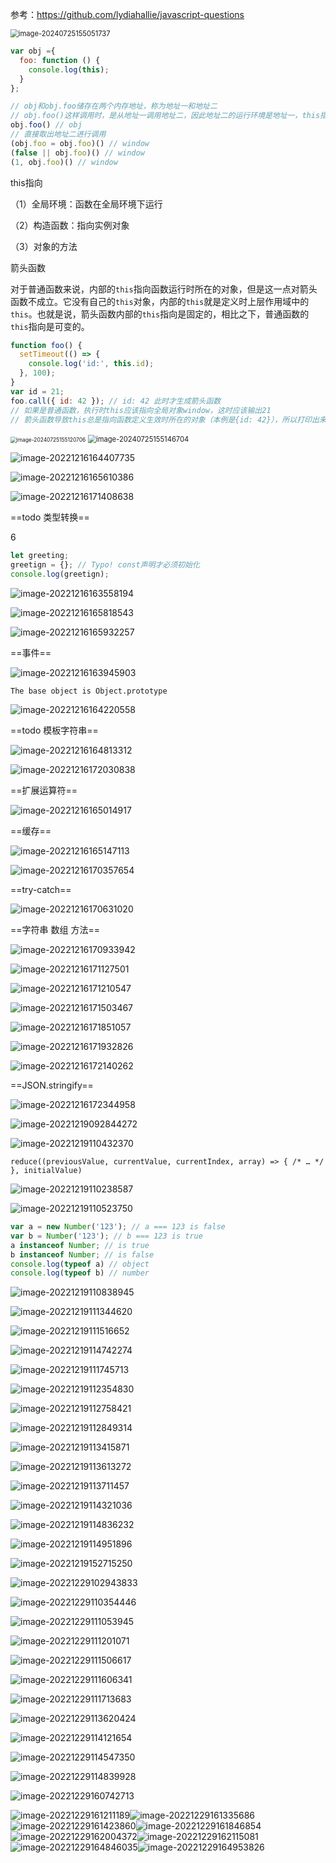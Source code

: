 参考：https://github.com/lydiahallie/javascript-questions

<img src="./assets/image-20240725155051737.png" alt="image-20240725155051737" style="zoom:80%;" />

```js
var obj ={
  foo: function () {
    console.log(this);
  }
};

// obj和obj.foo储存在两个内存地址，称为地址一和地址二
// obj.foo()这样调用时，是从地址一调用地址二，因此地址二的运行环境是地址一，this指向obj
obj.foo() // obj
// 直接取出地址二进行调用
(obj.foo = obj.foo)() // window
(false || obj.foo)() // window
(1, obj.foo)() // window
```

this指向

（1）全局环境：函数在全局环境下运行

（2）构造函数：指向实例对象

（3）对象的方法

箭头函数

对于普通函数来说，内部的`this`指向函数运行时所在的对象，但是这一点对箭头函数不成立。它没有自己的`this`对象，内部的`this`就是定义时上层作用域中的`this`。也就是说，箭头函数内部的`this`指向是固定的，相比之下，普通函数的`this`指向是可变的。

```js
function foo() {
  setTimeout(() => {
    console.log('id:', this.id);
  }, 100);
}
var id = 21;
foo.call({ id: 42 }); // id: 42 此时才生成箭头函数
// 如果是普通函数，执行时this应该指向全局对象window，这时应该输出21
// 箭头函数导致this总是指向函数定义生效时所在的对象（本例是{id: 42}），所以打印出来的是42
```

<img src="./assets/image-20240725155120706.png" alt="image-20240725155120706" style="zoom:60%;" />

<img src="./assets/image-20240725155146704.png" alt="image-20240725155146704" style="zoom:80%;" />

![image-20221216164407735](../assets/image-20221216164407735.png)

![image-20221216165610386](../assets/image-20221216165610386.png)

![image-20221216171408638](../assets/image-20221216171408638.png)

==todo 类型转换==

6

```js
let greeting;
greetign = {}; // Typo! const声明才必须初始化
console.log(greetign);
```

![image-20221216163558194](../assets/image-20221216163558194.png)

![image-20221216165818543](../assets/image-20221216165818543.png)

![image-20221216165932257](../assets/image-20221216165932257.png)

==事件==

![image-20221216163945903](../assets/image-20221216163945903.png)

`The base object is Object.prototype`

![image-20221216164220558](../assets/image-20221216164220558.png)

==todo 模板字符串==

![image-20221216164813312](../assets/image-20221216164813312.png)

![image-20221216172030838](../assets/image-20221216172030838.png)

==扩展运算符==

![image-20221216165014917](../assets/image-20221216165014917.png)

==缓存==

![image-20221216165147113](../assets/image-20221216165147113.png)

![image-20221216170357654](../assets/image-20221216170357654.png)

==try-catch==

![image-20221216170631020](../assets/image-20221216170631020.png)

==字符串 数组 方法==

![image-20221216170933942](../assets/image-20221216170933942.png)

![image-20221216171127501](../assets/image-20221216171127501.png)

![image-20221216171210547](../assets/image-20221216171210547.png)

![image-20221216171503467](../assets/image-20221216171503467.png)

![image-20221216171851057](../assets/image-20221216171851057.png)

![image-20221216171932826](../assets/image-20221216171932826.png)

![image-20221216172140262](../assets/image-20221216172140262.png)

==JSON.stringify==

![image-20221216172344958](../assets/image-20221216172344958.png)

![image-20221219092844272](../assets/image-20221219092844272.png)

![image-20221219110432370](../assets/image-20221219110432370.png)

```
reduce((previousValue, currentValue, currentIndex, array) => { /* … */ }, initialValue)
```

![image-20221219110238587](../assets/image-20221219110238587.png)

![image-20221219110523750](../assets/image-20221219110523750.png)

```js
var a = new Number('123'); // a === 123 is false
var b = Number('123'); // b === 123 is true
a instanceof Number; // is true
b instanceof Number; // is false
console.log(typeof a) // object
console.log(typeof b) // number
```

![image-20221219110838945](../assets/image-20221219110838945.png)

![image-20221219111344620](../assets/image-20221219111344620.png)

![image-20221219111516652](../assets/image-20221219111516652.png)

![image-20221219114742274](../assets/image-20221219114742274.png)

![image-20221219111745713](../assets/image-20221219111745713.png)

![image-20221219112354830](../assets/image-20221219112354830.png)

![image-20221219112758421](../assets/image-20221219112758421.png)

![image-20221219112849314](../assets/image-20221219112849314.png)

![image-20221219113415871](../assets/image-20221219113415871.png)

![image-20221219113613272](../assets/image-20221219113613272.png)

![image-20221219113711457](../assets/image-20221219113711457.png)

![image-20221219114321036](../assets/image-20221219114321036.png)

![image-20221219114836232](../assets/image-20221219114836232.png)

![image-20221219114951896](../assets/image-20221219114951896.png)

![image-20221219152715250](../assets/image-20221219152715250.png)

![image-20221229102943833](../assets/image-20221229102943833.png)

![image-20221229110354446](../assets/image-20221229110354446.png)

![image-20221229111053945](../assets/image-20221229111053945.png)

![image-20221229111201071](../assets/image-20221229111201071.png)

![image-20221229111506617](../assets/image-20221229111506617.png)

![image-20221229111606341](../assets/image-20221229111606341.png)

![image-20221229111713683](../assets/image-20221229111713683.png)

![image-20221229113620424](../assets/image-20221229113620424.png)

![image-20221229114121654](../assets/image-20221229114121654.png)

![image-20221229114547350](../assets/image-20221229114547350.png)

![image-20221229114839928](../assets/image-20221229114839928.png)

![image-20221229160742713](../assets/image-20221229160742713.png)

![image-20221229161211189](../assets/image-20221229161211189.png)![image-20221229161335686](../assets/image-20221229161335686.png)![image-20221229161423860](../assets/image-20221229161423860.png)![image-20221229161846854](../assets/image-20221229161846854.png)![image-20221229162004372](../assets/image-20221229162004372.png)![image-20221229162115081](../assets/image-20221229162115081.png)![image-20221229164846035](../assets/image-20221229164846035.png)![image-20221229164953826](../assets/image-20221229164953826.png)
